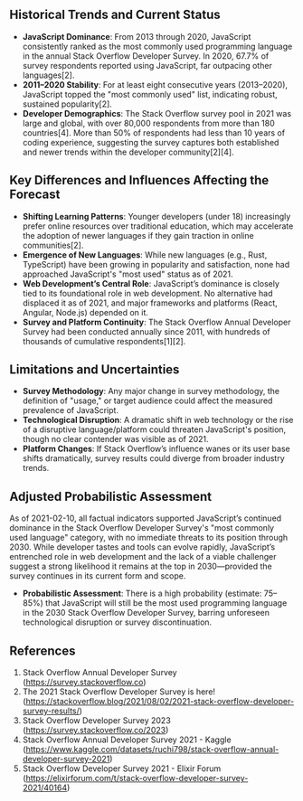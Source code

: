 ## Historical Trends and Current Status

- **JavaScript Dominance**: From 2013 through 2020, JavaScript consistently ranked as the most commonly used programming language in the annual Stack Overflow Developer Survey. In 2020, 67.7% of survey respondents reported using JavaScript, far outpacing other languages[2].
- **2011–2020 Stability**: For at least eight consecutive years (2013–2020), JavaScript topped the "most commonly used" list, indicating robust, sustained popularity[2].
- **Developer Demographics**: The Stack Overflow survey pool in 2021 was large and global, with over 80,000 respondents from more than 180 countries[4]. More than 50% of respondents had less than 10 years of coding experience, suggesting the survey captures both established and newer trends within the developer community[2][4].

## Key Differences and Influences Affecting the Forecast

- **Shifting Learning Patterns**: Younger developers (under 18) increasingly prefer online resources over traditional education, which may accelerate the adoption of newer languages if they gain traction in online communities[2].
- **Emergence of New Languages**: While new languages (e.g., Rust, TypeScript) have been growing in popularity and satisfaction, none had approached JavaScript's "most used" status as of 2021.
- **Web Development’s Central Role**: JavaScript’s dominance is closely tied to its foundational role in web development. No alternative had displaced it as of 2021, and major frameworks and platforms (React, Angular, Node.js) depended on it.
- **Survey and Platform Continuity**: The Stack Overflow Annual Developer Survey had been conducted annually since 2011, with hundreds of thousands of cumulative respondents[1][2].

## Limitations and Uncertainties

- **Survey Methodology**: Any major change in survey methodology, the definition of "usage," or target audience could affect the measured prevalence of JavaScript.
- **Technological Disruption**: A dramatic shift in web technology or the rise of a disruptive language/platform could threaten JavaScript's position, though no clear contender was visible as of 2021.
- **Platform Changes**: If Stack Overflow’s influence wanes or its user base shifts dramatically, survey results could diverge from broader industry trends.

## Adjusted Probabilistic Assessment

As of 2021-02-10, all factual indicators supported JavaScript’s continued dominance in the Stack Overflow Developer Survey's "most commonly used language" category, with no immediate threats to its position through 2030. While developer tastes and tools can evolve rapidly, JavaScript’s entrenched role in web development and the lack of a viable challenger suggest a strong likelihood it remains at the top in 2030—provided the survey continues in its current form and scope.

- **Probabilistic Assessment**: There is a high probability (estimate: 75–85%) that JavaScript will still be the most used programming language in the 2030 Stack Overflow Developer Survey, barring unforeseen technological disruption or survey discontinuation.

## References

1. Stack Overflow Annual Developer Survey (https://survey.stackoverflow.co)
2. The 2021 Stack Overflow Developer Survey is here! (https://stackoverflow.blog/2021/08/02/2021-stack-overflow-developer-survey-results/)
3. Stack Overflow Developer Survey 2023 (https://survey.stackoverflow.co/2023)
4. Stack Overflow Annual Developer Survey 2021 - Kaggle (https://www.kaggle.com/datasets/ruchi798/stack-overflow-annual-developer-survey-2021)
5. Stack Overflow Developer Survey 2021 - Elixir Forum (https://elixirforum.com/t/stack-overflow-developer-survey-2021/40164)
